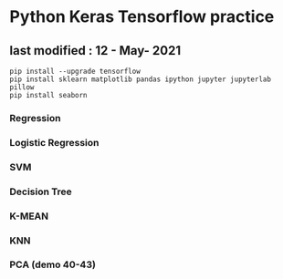 # Python Keras Tensorflow practice
## last modified : 12 - May- 2021
````
pip install --upgrade tensorflow
pip install sklearn matplotlib pandas ipython jupyter jupyterlab pillow
pip install seaborn
````

### Regression
### Logistic Regression
### SVM
### Decision Tree
### K-MEAN
### KNN
### PCA (demo 40-43)